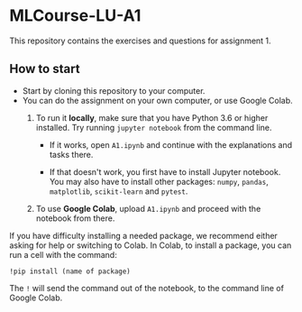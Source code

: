 # MLCourse-LU-A1
This repository contains the exercises and questions for assignment 1.

## How to start
* Start by cloning this repository to your computer. 
* You can do the assignment on your own computer, or use Google Colab.
    1. To run it **locally**, make sure that you have Python 3.6 or higher installed. Try running `jupyter notebook` from the command line. 
       
       * If it works, open `A1.ipynb` and continue with the explanations and tasks there.
       
        * If that doesn't work, you first have to install Jupyter notebook. You may also have to install other packages: `numpy`, `pandas`, `matplotlib`, `scikit-learn` and `pytest`.
    2. To use **Google Colab**, upload `A1.ipynb` and proceed with the notebook from there. 

If you have difficulty installing a needed package, we recommend either asking for help or switching to Colab. In Colab, to install a package, you can run a cell with the command:

`!pip install (name of package)`

The `!` will send the command out of the notebook, to the command line of Google Colab.